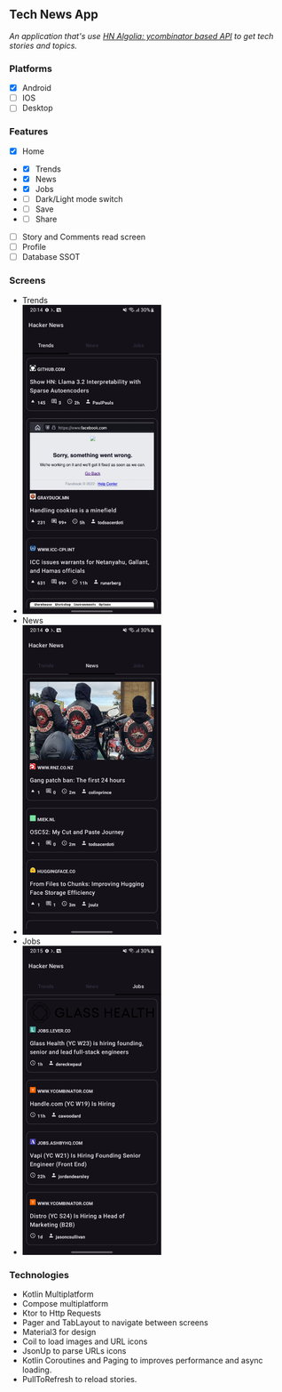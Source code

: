 

## Tech News  App
_An application that's use [HN Algolia: ycombinator based API](https://hn.algolia.com/api) to get tech stories and topics._
### Platforms
- [X] Android
- [ ] IOS
- [ ] Desktop
### Features
- [x] Home
- - [x] Trends
- - [x] News
- - [x] Jobs
- - [ ] Dark/Light mode switch
- - [ ] Save
- - [ ] Share
- [ ] Story and Comments read screen
- [ ] Profile
- [ ] Database SSOT
### Screens
- Trends
- <img src="https://github.com/c1r5/hacker-news-reader/blob/main/screens/trends.png" width="250"/>
- News
- <img src="https://github.com/c1r5/hacker-news-reader/blob/main/screens/news.png" width="250"/>
- Jobs
- <img src="https://github.com/c1r5/hacker-news-reader/blob/main/screens/jobs.png" width="250"/>
### Technologies
- Kotlin Multiplatform
- Compose multiplatform
- Ktor to Http Requests
- Pager and TabLayout to navigate between screens
- Material3 for design
- Coil to load images and URL icons
- JsonUp to parse URLs icons
- Kotlin Coroutines and Paging to improves performance and async loading.
- PullToRefresh to reload stories.
